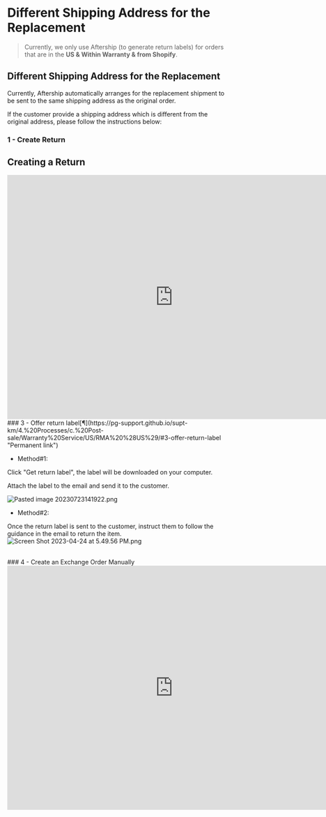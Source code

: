 # Different Shipping Address for the Replacement

> Currently, we only use Aftership (to generate return labels) for orders that are in the **US & Within Warranty & from Shopify**.

## Different Shipping Address for the Replacement

Currently, Aftership automatically arranges for the replacement shipment to be sent to the same shipping address as the original order.

If the customer provide a shipping address which is different from the original address, please follow the instructions below:

### 1 - Create Return

## Creating a Return
<iframe src="https://docs.google.com/presentation/d/e/2PACX-1vQ3Nvhf-NB8uydO3u-8-iXva9A48PbK1KLtv8HtoIg1T87MxTw33AXtGn1v_YJ_FyExsZRwLQdQ6DF3/embed?start=false&loop=false" frameborder="0" width="760" height="560" allowfullscreen="true" mozallowfullscreen="true" webkitallowfullscreen="true"></iframe>
<br>
### 3 - Offer return label[¶](https://pg-support.github.io/supt-km/4.%20Processes/c.%20Post-sale/Warranty%20Service/US/RMA%20%28US%29/#3-offer-return-label "Permanent link")

- Method#1:

Click "Get return label", the label will be downloaded on your computer.

Attach the label to the email and send it to the customer.

![Pasted image 20230723141922.png](https://pg-support.github.io/supt-km/Media/Pasted%20image%2020230723141922.png)

- Method#2:

Once the return label is sent to the customer, instruct them to follow the guidance in the email to return the item. ![Screen Shot 2023-04-24 at 5.49.56 PM.png](https://pg-support.github.io/supt-km/Media/Screen%20Shot%202023-04-24%20at%205.49.56%20PM.png)

<br>
### 4 - Create an Exchange Order Manually
<iframe src="https://docs.google.com/presentation/d/e/2PACX-1vRaw7MOH7ooz0m04TtuR2QaWIyJTO1ZrvZyI6yhkeP6WASC4WnHiZL_H5CuAhr5P_JgrbTXohHUxI41/embed?start=false&loop=false" frameborder="0" width="760" height="560" allowfullscreen="true" mozallowfullscreen="true" webkitallowfullscreen="true"></iframe>